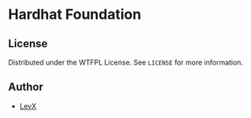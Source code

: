 # Hardhat Foundation

## License

Distributed under the WTFPL License. See `LICENSE` for more information.

## Author

- [LevX](https://twitter.com/LEVXeth/)
